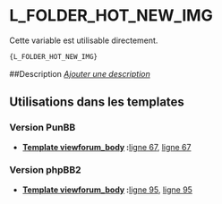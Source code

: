 # L_FOLDER_HOT_NEW_IMG


Cette variable est utilisable directement.

```html
{L_FOLDER_HOT_NEW_IMG}
```

##Description
[*Ajouter une description*](https://fa-tvars.appspot.com/var/L_FOLDER_HOT_NEW_IMG)

## Utilisations dans les templates

### Version PunBB

* __[Template viewforum_body](../tpl/var/punbb/viewforum_body.md#readme) :__[ligne 67](../tpl/src/punbb/viewforum_body.tpl#L67), [ligne 67](../tpl/src/punbb/viewforum_body.tpl#L67)

### Version phpBB2

* __[Template viewforum_body](../tpl/var/subsilver/viewforum_body.md#readme) :__[ligne 95](../tpl/src/subsilver/viewforum_body.tpl#L95), [ligne 95](../tpl/src/subsilver/viewforum_body.tpl#L95)